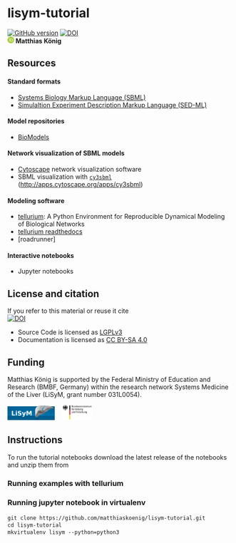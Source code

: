 # lisym-tutorial
[![GitHub version](https://badge.fury.io/gh/matthiaskoenig%2Fmethacetin.svg)](https://badge.fury.io/gh/matthiaskoenig%2Fmethacetin)
[![DOI](https://zenodo.org/badge/16783593.svg)](https://zenodo.org/badge/latestdoi/16783593)  
<b><a href="https://orcid.org/0000-0003-1725-179X" title="https://orcid.org/0000-0003-1725-179X"><img src="./images/orcid.png" height="15"/></a> Matthias König</b>

## Resources
#### Standard formats
* [Systems Biology Markup Language (SBML)](http://sbml.org/Main_Page)
* [Simulaltion Experiment Description Markup Language (SED-ML)](https://sed-ml.github.io/)

#### Model repositories
* [BioModels](https://wwwdev.ebi.ac.uk/biomodels/)

#### Network visualization of SBML models
* [Cytoscape](http://www.cytoscape.org/) network visualization software
* SBML visualization with [`cy3sbml`](http://github.com/matthiaskoenig/cy3sbml) (http://apps.cytoscape.org/apps/cy3sbml)

#### Modeling software
* [tellurium](http://tellurium.analogmachine.org/): A Python Environment for Reproducible Dynamical Modeling of Biological Networks
* [tellurium readthedocs](https://tellurium.readthedocs.io/en/latest/)
* [roadrunner]

#### Interactive notebooks
* Jupyter notebooks


## License and citation
If you refer to this material or reuse it cite  
[![DOI](https://zenodo.org/badge/55952847.svg)](https://zenodo.org/badge/latestdoi/55952847)  

* Source Code is licensed as [LGPLv3](http://opensource.org/licenses/LGPL-3.0)
* Documentation is licensed as [CC BY-SA 4.0](http://creativecommons.org/licenses/by-sa/4.0/)


## Funding
Matthias König is supported by the Federal Ministry of Education and Research (BMBF, Germany) 
within the research network Systems Medicine of the Liver (LiSyM, grant number 031L0054).

<a href="http://www.lisym.org/" alt="LiSyM" target="_blank"><img src="./images/lisym.png" height="35"></a> &nbsp;&nbsp;
<a href="http://www.bmbf.de/" alt="BMBF" target="_blank"><img src="./images/bmbf.png" height="35"></a> &nbsp;&nbsp;


## Instructions
To run the tutorial notebooks download the latest release of the notebooks and unzip them from
 


### Running examples with tellurium 



### Running jupyter notebook in virtualenv  
```
git clone https://github.com/matthiaskoenig/lisym-tutorial.git
cd lisym-tutorial
mkvirtualenv lisym --python=python3

```
